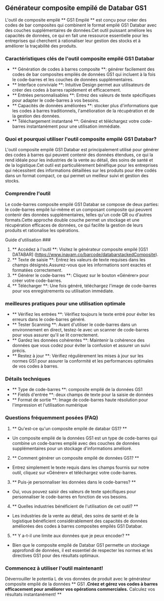 ## Générateur composite empilé de Databar GS1

L'outil de composite empilé ** GS1 Empilé ** est conçu pour créer des codes de bar composites qui combinent le format empilé GS1 Databar avec des couches supplémentaires de données.Cet outil puissant améliore les capacités de données, ce qui en fait une ressource essentielle pour les entreprises qui cherchent à rationaliser leur gestion des stocks et à améliorer la traçabilité des produits.

### Caractéristiques clés de l'outil composite empilé GS1 Databar
- ** Génération de codes à barres composite **: générer facilement des codes de bar composites empilés de données GS1 qui incluent à la fois le code-barres et les couches de données supplémentaires.
- ** Interface conviviale **: Intuitive Design permet aux utilisateurs de créer des codes à barres rapidement et efficacement.
- ** Entrées personnalisables **: Entrez des valeurs de texte spécifiques pour adapter le code-barres à vos besoins.
- ** Capacités de données améliorées **: stocker plus d'informations que les codes à barres traditionnels, l'amélioration de la récupération et de la gestion des données.
- ** Téléchargement instantané **: Générez et téléchargez votre code-barres instantanément pour une utilisation immédiate.

### Quoi et pourquoi utiliser l'outil composite empilé GS1 Databar?
L'outil composite empilé GS1 Databar est principalement utilisé pour générer des codes à barres qui peuvent contenir des données étendues, ce qui la rend idéale pour les industries de la vente au détail, des soins de santé et de la logistique.Cet outil est particulièrement bénéfique pour les entreprises qui nécessitent des informations détaillées sur les produits pour être codés dans un format compact, ce qui permet un meilleur suivi et gestion des stocks.

### Comprendre l'outil
Le code-barres composite empilé GS1 Databar se compose de deux parties: le code-barres empilé lui-même et un composant composite qui peuvent contenir des données supplémentaires, telles qu'un code QR ou d'autres formats.Cette approche double couche permet un stockage et une récupération efficaces de données, ce qui facilite la gestion de leurs produits et rationalise les opérations.

Guide d'utilisation ###
1. ** Accédez à l'outil **: Visitez le générateur composite empilé [GS1 DATABAR] (https://www.inayam.co/barcode/databarstackedComposite).
2. ** Texte de saisie **: Entrez les valeurs de texte requises dans les champs désignés.Assurez-vous que les informations sont exactes et formatées correctement.
3. ** Générer le code-barres **: Cliquez sur le bouton «Générer» pour créer votre code-barres.
4. ** Télécharger **: Une fois généré, téléchargez l'image de code-barres pour vos enregistrements ou utilisation immédiate.

### meilleures pratiques pour une utilisation optimale
- ** Vérifiez les entrées **: Vérifiez toujours le texte entré pour éviter les erreurs dans le code-barres généré.
- ** Tester Scanning **: Avant d'utiliser le code-barres dans un environnement en direct, testez-le avec un scanner de code-barres pour vous assurer qu'il se lit correctement.
- ** Gardez les données cohérentes **: Maintenir la cohérence des données que vous codez pour éviter la confusion et assurer un suivi précis.
- ** Restez à jour **: Vérifiez régulièrement les mises à jour sur les normes GS1 pour assurer la conformité et les performances optimales de vos codes à barres.

### Détails techniques
- ** Type de code-barres **: composite empilé de la données GS1
- ** Fields d'entrée **: deux champs de texte pour la saisie de données
- ** Format de sortie **: Image de code-barres haute résolution pour l'impression et l'utilisation numérique

### Questions fréquemment posées (FAQ)

1. ** Qu'est-ce qu'un composite empilé de databar GS1? **
- Un composite empilé de la données GS1 est un type de code-barres qui combine un code-barres empilé avec des couches de données supplémentaires pour un stockage d'informations amélioré.

2. ** Comment générer un composite empilé de données GS1? **
- Entrez simplement le texte requis dans les champs fournis sur notre outil, cliquez sur «Générer» et téléchargez votre code-barres.

3. ** Puis-je personnaliser les données dans le code-barres? **
- Oui, vous pouvez saisir des valeurs de texte spécifiques pour personnaliser le code-barres en fonction de vos besoins.

4. ** Quelles industries bénéficient de l'utilisation de cet outil? **
- Les industries de la vente au détail, des soins de santé et de la logistique bénéficient considérablement des capacités de données améliorées des codes à barres composites empilés GS1 Databar.

5. ** Y a-t-il une limite aux données que je peux encoder? **
- Bien que le composite empilé de Databar GS1 permette un stockage approfondi de données, il est essentiel de respecter les normes et les directives GS1 pour des résultats optimaux.

### Commencez à utiliser l'outil maintenant!
Déverrouiller le potentia L de vos données de produit avec le générateur composite empilé de la données ** GS1 **.Créez et gérez vos codes à barres efficacement pour améliorer vos opérations commerciales.** Calculez vos résultats instantanément! **